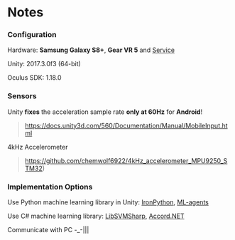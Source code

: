 # Notes

### Configuration
Hardware: **Samsung Galaxy S8+**, **Gear VR 5** and [Service](https://support.oculus.com/525882800901618/)

Unity: 2017.3.0f3 (64-bit)

Oculus SDK: 1.18.0


### Sensors
Unity **fixes** the acceleration sample rate **only at 60Hz** for **Android**!
> https://docs.unity3d.com/560/Documentation/Manual/MobileInput.html

4kHz Accelerometer
> https://github.com/chemwolf6922/4kHz_accelerometer_MPU9250_STM32)


### Implementation Options
Use Python machine learning library in Unity: [IronPython](http://blog.csdn.net/sinat_32124195/article/details/49366131), [ML-agents](http://blog.csdn.net/ILYPL/article/details/78387390?locationNum=2&fps=1)

Use C# machine learning library: [LibSVMSharp](https://github.com/ccerhan/LibSVMsharp), [Accord.NET](https://github.com/accord-net/framework/wiki/Linear-Support-Vector-Machines)

Communicate with PC -_-|||
